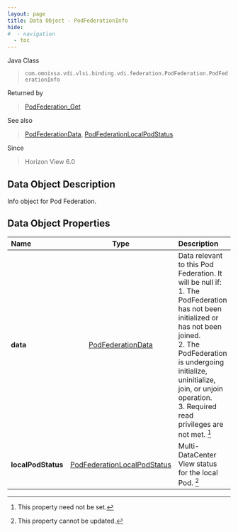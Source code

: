 ```yaml
---
layout: page
title: Data Object - PodFederationInfo
hide:
#  - navigation
  - toc
---
```






Java Class
> `com.omnissa.vdi.vlsi.binding.vdi.federation.PodFederation.PodFederationInfo`

Returned by
> [PodFederation_Get](vdi.federation.PodFederation.md#get)

See also
> [PodFederationData](vdi.federation.PodFederation.PodFederationData.md), [PodFederationLocalPodStatus](vdi.federation.PodFederation.LocalPodStatus.md)

Since
> Horizon View 6.0


## Data Object Description

Info object for Pod Federation.

## Data Object Properties

 Name | Type | Description
:---|:---:|:---
**data**| [PodFederationData](vdi.federation.PodFederation.PodFederationData.md)|  Data relevant to this Pod Federation. It will be null if:<br>1\. The PodFederation has not been initialized or has not been joined.<br>2\. The PodFederation is undergoing initialize, uninitialize, join, or unjoin operation.<br>3\. Required read privileges are not met. [^1]
**localPodStatus**| [PodFederationLocalPodStatus](vdi.federation.PodFederation.LocalPodStatus.md)|  Multi-DataCenter View status for the local Pod. [^2]
 


 


[^1]: This property need not be set.
[^2]: This property cannot be updated.